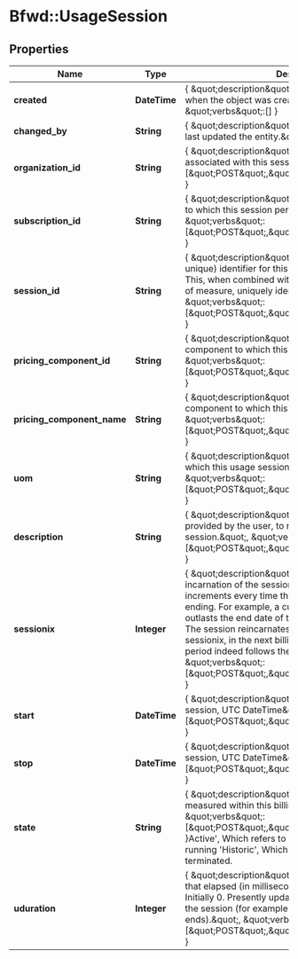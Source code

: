 # Bfwd::UsageSession

## Properties
Name | Type | Description | Notes
------------ | ------------- | ------------- | -------------
**created** | **DateTime** | { \&quot;description\&quot; : \&quot;The UTC DateTime when the object was created.\&quot;, \&quot;verbs\&quot;:[] } | [optional] 
**changed_by** | **String** | { \&quot;description\&quot; : \&quot;ID of the user who last updated the entity.\&quot;, \&quot;verbs\&quot;:[] } | [optional] 
**organization_id** | **String** | { \&quot;description\&quot; : \&quot;Organization associated with this session.\&quot;, \&quot;verbs\&quot;:[\&quot;POST\&quot;,\&quot;PUT\&quot;,\&quot;GET\&quot;] } | [optional] 
**subscription_id** | **String** | { \&quot;description\&quot; : \&quot;ID of the subscription to which this session pertains.\&quot;, \&quot;verbs\&quot;:[\&quot;POST\&quot;,\&quot;PUT\&quot;,\&quot;GET\&quot;] } | 
**session_id** | **String** | { \&quot;description\&quot; : \&quot;A (not guaranteed unique) identifier for this session, provided by the user. This, when combined with the subscription ID and unit of measure, uniquely identify a session.\&quot;, \&quot;verbs\&quot;:[\&quot;POST\&quot;,\&quot;PUT\&quot;,\&quot;GET\&quot;] } | 
**pricing_component_id** | **String** | { \&quot;description\&quot; : \&quot;ID of the pricing-component to which this usage session applies\&quot;, \&quot;verbs\&quot;:[\&quot;POST\&quot;,\&quot;PUT\&quot;,\&quot;GET\&quot;] } | 
**pricing_component_name** | **String** | { \&quot;description\&quot; : \&quot;Name of the pricing-component to which this usage session applies\&quot;, \&quot;verbs\&quot;:[\&quot;POST\&quot;,\&quot;PUT\&quot;,\&quot;GET\&quot;] } | 
**uom** | **String** | { \&quot;description\&quot; : \&quot;Unit-of-measure to which this usage session applies\&quot;, \&quot;verbs\&quot;:[\&quot;POST\&quot;,\&quot;PUT\&quot;,\&quot;GET\&quot;] } | 
**description** | **String** | { \&quot;description\&quot; : \&quot;A description provided by the user, to record details about this session.\&quot;, \&quot;verbs\&quot;:[\&quot;POST\&quot;,\&quot;PUT\&quot;,\&quot;GET\&quot;] } | [optional] 
**sessionix** | **Integer** | { \&quot;description\&quot; : \&quot;The current incarnation of the session. Initially 0, this number increments every time the session is &#39;cut&#39; without ending. For example, a cut is taken of a session if it outlasts the end date of the billing period it started in. The session reincarnates with an incremented sessionix, in the next billing period (that is, if some period indeed follows the current one).\&quot;, \&quot;verbs\&quot;:[\&quot;POST\&quot;,\&quot;PUT\&quot;,\&quot;GET\&quot;] } | [optional] 
**start** | **DateTime** | { \&quot;description\&quot; : \&quot;The start date of this session, UTC DateTime\&quot;, \&quot;verbs\&quot;:[\&quot;POST\&quot;,\&quot;PUT\&quot;,\&quot;GET\&quot;] } | [optional] 
**stop** | **DateTime** | { \&quot;description\&quot; : \&quot;The end date of this session, UTC DateTime\&quot;, \&quot;verbs\&quot;:[\&quot;POST\&quot;,\&quot;PUT\&quot;,\&quot;GET\&quot;] } | [optional] 
**state** | **String** | { \&quot;description\&quot; : \&quot;The type of usage measured within this billing period. Options are &#39;\&quot;, \&quot;verbs\&quot;:[\&quot;POST\&quot;,\&quot;PUT\&quot;,\&quot;GET\&quot;] }Active&#39;, Which refers to a session that is currently running &#39;Historic&#39;, Which refers to a session that has terminated. | [optional] 
**uduration** | **Integer** | { \&quot;description\&quot; : \&quot;The amount of time that elapsed (in milliseconds?) during this session. Initially 0. Presently updated only when a cut is taken of the session (for example if the session or billnig period ends).\&quot;, \&quot;verbs\&quot;:[\&quot;POST\&quot;,\&quot;PUT\&quot;,\&quot;GET\&quot;] } | [optional] 


